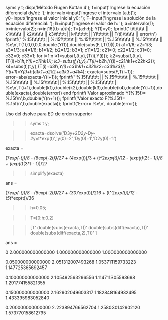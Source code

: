 syms y t;
disp('Método Rugen Kuttan 4');
f=input('Ingrese la ecuación diferencial dy/dt: ');
intervalo=input('Ingrese el intervalo [a,b]');
y0=input('Ingrese el valor inicial y0: ');
F=input('Ingrese la solución de la ecuación diferencial: ');
h=input('Ingrese el valor de h: ');
a=intervalo(1);
b=intervalo(2);
n=int16((b-a)/h);
T=[a:h:b];
Y(1)=y0;
fprintf(' ti\t\t\t\t || k1\t\t\t\t || k2\t\t\t\t || k3\t\t\t\t || k4\t\t\t\t || Yi\t\t\t\t || F(ti)\t\t\t\t || error\n')
fprintf(' %.15f\t\t\t\t || %.15f\t\t\t\t || %.15f\t\t\t\t || %.15f\t\t\t\t || %.15f\t\t\t\t || %e\n',T(1),0,0,0,0,double(Y(1)),double(subs(F,t,T(1))),0)
a1=1/6;
a2=1/3;
a3=1/3;
a4=1/6;
b1=1/2;
b2=1/2;
b3=1;
c11=1/2;
c21=0;
c22=1/2;
c31=0;
c32=0;
c33=1;
for i=1:n
   k1=subs(f,{t,y},{T(i),Y(i)});
   k2=subs(f,{t,y},{T(i)+b1*h,Y(i)+c11*h*k1});
   k3=subs(f,{t,y},{T(i)+b2*h,Y(i)+c21*h*k1+c22*h*k2});
   k4=subs(f,{t,y},{T(i)+b3*h,Y(i)+c31*h*k1+c32*h*k2+c33*h*k3});
   Y(i+1)=Y(i)+h*(a1*k1+a2*k2+a3*k3+a4*k4);
   exacta=subs(F,T(i+1));
   error=abs(exacta-Y(i+1));
   fprintf(' %.15f\t\t\t\t || %.15f\t\t\t\t || %.15f\t\t\t\t || %.15f\t\t\t\t || %.15f\t\t\t\t || %.15f\t\t\t\t || %.15f\t\t\t\t || %e\n',T(i+1),double(k1),double(k2),double(k3),double(k4),double(Y(i+1)),double(exacta),double(error))
end
fprintf('Valor aproximado Y(%.15f)= %.15f\n',b,double(Y(n+1)));
fprintf('Valor exacto F(%.15f)= %.15f\n',b,double(exacta));
fprintf('Error= %e\n', double(error));



Uso del dsolve para ED de orden superior
>> syms t y;

>> exacta=dsolve('D3y+2*D2y-Dy-2*y=t*exp(t)','y(0)=2','Dy(0)=1','D2y(0)=1')

exacta =

(7*exp(-t))/8 - (8*exp(-2*t))/27 + (4*exp(t))/3 + (t^2*exp(t))/12 - (exp(t)*(2*t - 1))/8 + (exp(t)*(3*t - 1))/27

>> simplify(exacta)

ans =

(7*exp(-t))/8 - (8*exp(-2*t))/27 + (307*exp(t))/216 + (t^2*exp(t))/12 - (5*t*exp(t))/36

>> h=0.05;

>> T=[0:h:0.2]

>> [T' double(subs(exacta,T))' double(subs(diff(exacta),T))' double(subs(diff(exacta,2),T))' ]

ans =

   0                                  2.000000000000000   1.000000000000000   1.000000000000000

   0.050000000000000   2.051312007493268   1.053711159733223   1.147725365692457

   0.100000000000000   2.105492563296556   1.114711305593698   1.291774155821355

   0.150000000000000   2.162902049603317   1.182848164932495   1.433395983052840

   0.200000000000000   2.223894766562704   1.258030142902120   1.573770158612795
 
